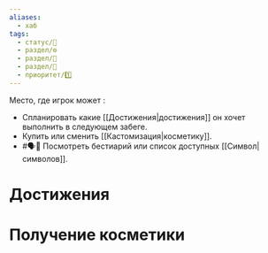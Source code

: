 ```yaml
---
aliases:
  - хаб
tags:
  - статус/🌱
  - раздел/⚙
  - раздел/💅
  - раздел/🔮
  - приоритет/1️⃣
---
```

Место, где игрок может :
- Спланировать какие [[Достижения|достижения]] он хочет выполнить в следующем забеге.
- Купить или сменить [[Кастомизация|косметику]].
- #🗣️💬  Посмотреть бестиарий или список доступных [[Символ|символов]].
# Достижения

# Получение косметики